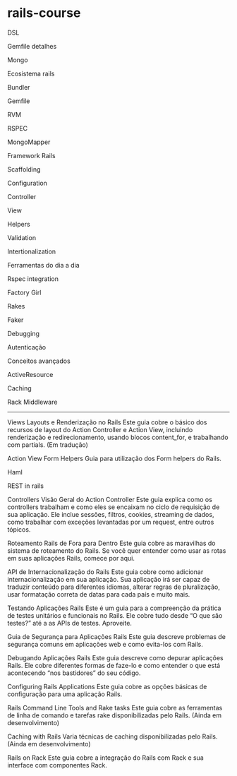 rails-course
============
DSL

Gemfile detalhes

Mongo


Ecosistema rails

Bundler

Gemfile

RVM

RSPEC

MongoMapper

Framework Rails

Scaffolding

Configuration

Controller

View

Helpers

Validation

Intertionalization

Ferramentas do dia a dia

Rspec integration

Factory Girl

Rakes

Faker

Debugging

Autenticação

Conceitos avançados

ActiveResource

Caching

Rack Middleware

---


Views
Layouts e Renderização no Rails
  Este guia cobre o básico dos recursos de layout do Action Controller e Action View, incluindo renderização e redirecionamento, usando blocos content_for, e trabalhando com partials. (Em tradução)

Action View Form Helpers
  Guia para utilização dos Form helpers do Rails.

Haml

REST in rails


Controllers
Visão Geral do Action Controller
Este guia explica como os controllers trabalham e como eles se encaixam no ciclo de requisição de sua aplicação. Ele inclue sessões, filtros, cookies, streaming de dados, como trabalhar com exceções levantadas por um request, entre outros tópicos.

Roteamento Rails de Fora para Dentro
Este guia cobre as maravilhas do sistema de roteamento do Rails. Se você quer entender como usar as rotas em suas aplicações Rails, comece por aqui.

API de Internacionalização do Rails
Este guia cobre como adicionar internacionalização em sua aplicação. Sua aplicação irá ser capaz de traduzir conteúdo para diferentes idiomas, alterar regras de pluralização, usar formatação correta de datas para cada país e muito mais.

Testando Aplicações Rails
Este é um guia para a compreenção da prática de testes unitários e funcionais no Rails. Ele cobre tudo desde “O que são testes?” até a as APIs de testes. Aproveite.

Guia de Segurança para Aplicações Rails
Este guia descreve problemas de segurança comuns em aplicações web e como evita-los com Rails.

Debugando Aplicações Rails
Este guia descreve como depurar aplicações Rails. Ele cobre diferentes formas de faze-lo e como entender o que está acontecendo “nos bastidores” do seu código.

Configuring Rails Applications
Este guia cobre as opções básicas de configuração para uma aplicação Rails.

Rails Command Line Tools and Rake tasks
Este guia cobre as ferramentas de linha de comando e tarefas rake disponibilizadas pelo Rails. (Ainda em desenvolvimento)

Caching with Rails
Varia técnicas de caching disponibilizadas pelo Rails. (Ainda em desenvolvimento)

Rails on Rack
Este guia cobre a integração do Rails com Rack e sua interface com componentes Rack.


